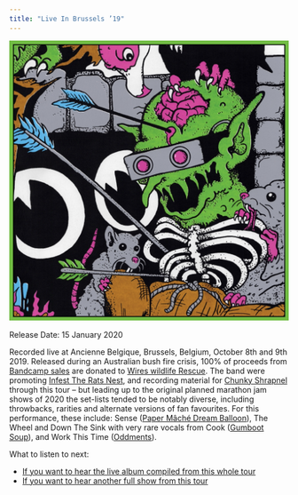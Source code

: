 ```yaml
---
title: "Live In Brussels ’19"
---
```


![album cover of Live In Brussels 2019](./cover.jpg)

Release Date: 15 January 2020

Recorded live at Ancienne Belgique, Brussels, Belgium, October 8th and 9th 2019. Released during an Australian bush fire crisis, 100% of proceeds from [Bandcamp sales](https://kinggizzard.bandcamp.com/album/live-in-brussels-19) are donated to [Wires wildlife Rescue](https://www.wires.org.au/). The band were promoting [Infest The Rats Nest](../infest-the-rats-nest), and recording material for [Chunky Shrapnel](../chunky-shrapnel) through this tour – but leading up to the original planned marathon jam shows of 2020 the set-lists tended to be notably diverse, including throwbacks, rarities and alternate versions of fan favourites. For this performance, these include: Sense ([Paper Mâché Dream Balloon](../paper-mache-dream-balloon)), The Wheel and Down The Sink with very rare vocals from Cook ([Gumboot Soup](../gumboot-soup)), and Work This Time ([Oddments](../oddments)).

What to listen to next:

*   [If you want to hear the live album compiled from this whole tour](../chunky-shrapnel)
*   [If you want to hear another full show from this tour](../live-in-paris-2019)
